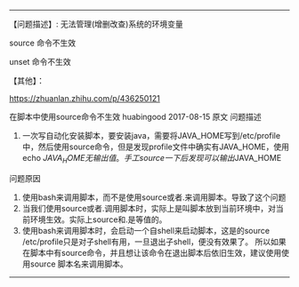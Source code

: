 
---
【问题描述】:
无法管理(增删改查)系统的环境变量

source 命令不生效

unset 命令不生效

【其他】：

https://zhuanlan.zhihu.com/p/436250121

在脚本中使用source命令不生效
huabingood 2017-08-15 原文
问题描述
1. 一次写自动化安装脚本，要安装java，需要将JAVA_HOME写到/etc/profile中，然后使用source命令，但是发现profile文件中确实有JAVA_HOME，使用echo $JAVA_HOME无输出值。手工source一下后发现可以输出$JAVA_HOME

问题原因
1. 使用bash来调用脚本，而不是使用source或者.来调用脚本。导致了这个问题
2. 当我们使用source或者.调用脚本时，实际上是叫脚本放到当前环境中，对当前环境生效。实际上source和.是等值的。
3. 使用bash来调用脚本时，会启动一个自shell来启动脚本，这是的source /etc/profile只是对子shell有用，一旦退出子shell，便没有效果了。
所以如果在脚本中有source命令，并且想让该命令在退出脚本后依旧生效，建议使用使用source 脚本名来调用脚本。

---


